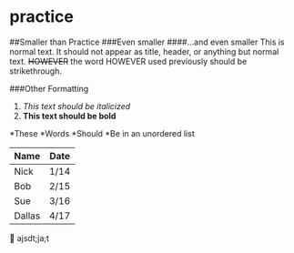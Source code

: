# practice
##Smaller than Practice
###Even smaller
####...and even smaller
This is normal text. It should not appear as title, header, or anything but normal text. ~~HOWEVER~~ the word HOWEVER used previously should be strikethrough.

###Other Formatting
1. *This text should be italicized*
2. **This text should be bold**

*These
*Words
*Should
*Be in an unordered list

Name|Date
----|----
Nick|1/14
Bob| 2/15
Sue|3/16
Dallas|4/17

ajsdt;ja;t
